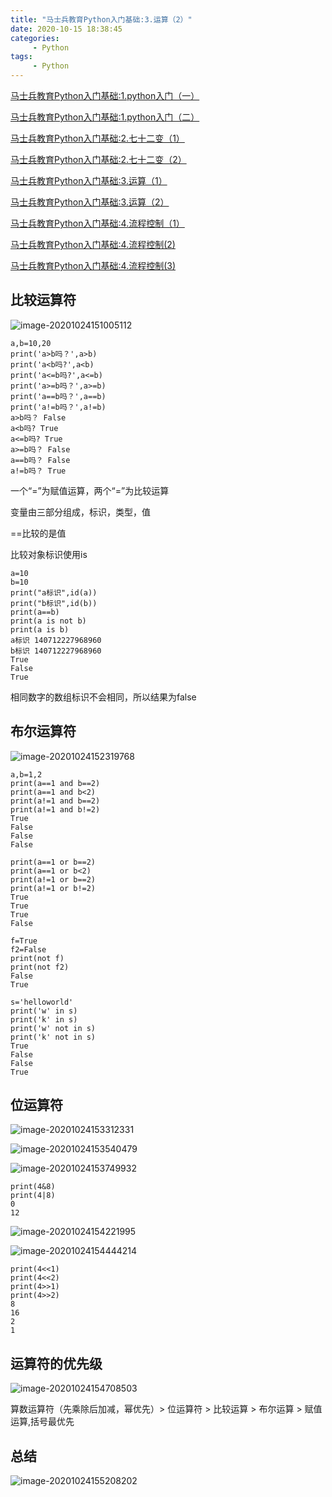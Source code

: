 ```yaml
---
title: "马士兵教育Python入门基础:3.运算（2）"
date: 2020-10-15 18:38:45
categories:
     - Python
tags:
     - Python
---
```



[马士兵教育Python入门基础:1.python入门（一）](https://www.zhouxiaozhao.cn/2020/09/10/python1/)

[马士兵教育Python入门基础:1.python入门（二）](https://www.zhouxiaozhao.cn/2020/09/12/python2/)

[马士兵教育Python入门基础:2.七十二变（1）](https://www.zhouxiaozhao.cn/2020/09/15/python3/)

[马士兵教育Python入门基础:2.七十二变（2）](https://www.zhouxiaozhao.cn/2020/09/24/python4/)

[马士兵教育Python入门基础:3.运算（1）](https://www.zhouxiaozhao.cn/2020/09/26/python5/)

[马士兵教育Python入门基础:3.运算（2）](https://www.zhouxiaozhao.cn/2020/10/15/python6/)

[马士兵教育Python入门基础:4.流程控制（1）](https://www.zhouxiaozhao.cn/2020/10/17/python7/)

[马士兵教育Python入门基础:4.流程控制(2)](https://www.zhouxiaozhao.cn/2020/10/20/python8/)

[马士兵教育Python入门基础:4.流程控制(3)](https://www.zhouxiaozhao.cn/2020/10/22/python9/)

## 比较运算符

![image-20201024151005112](/img/posts/2020.10.15/image-20201024151005112.png)

```
a,b=10,20
print('a>b吗？',a>b)
print('a<b吗?',a<b)
print('a<=b吗?',a<=b)
print('a>=b吗？',a>=b)
print('a==b吗？',a==b)
print('a!=b吗？',a!=b)
a>b吗？ False
a<b吗? True
a<=b吗? True
a>=b吗？ False
a==b吗？ False
a!=b吗？ True
```

一个“=”为赋值运算，两个“=”为比较运算

变量由三部分组成，标识，类型，值

==比较的是值

比较对象标识使用is

```
a=10
b=10
print("a标识",id(a))
print("b标识",id(b))
print(a==b)
print(a is not b)
print(a is b)
a标识 140712227968960
b标识 140712227968960
True
False
True
```

相同数字的数组标识不会相同，所以结果为false

## 布尔运算符

![image-20201024152319768](/img/posts/2020.10.15/image-20201024152319768.png)

```
a,b=1,2
print(a==1 and b==2)
print(a==1 and b<2)
print(a!=1 and b==2)
print(a!=1 and b!=2)
True
False
False
False
```

```
print(a==1 or b==2)
print(a==1 or b<2)
print(a!=1 or b==2)
print(a!=1 or b!=2)
True
True
True
False
```

```
f=True
f2=False
print(not f)
print(not f2)
False
True
```

```
s='helloworld'
print('w' in s)
print('k' in s)
print('w' not in s)
print('k' not in s)
True
False
False
True
```

## 位运算符

![image-20201024153312331](/img/posts/2020.10.15/image-20201024153312331.png)

![image-20201024153540479](/img/posts/2020.10.15/image-20201024153540479.png)

![image-20201024153749932](/img/posts/2020.10.15/image-20201024153749932.png)
```
print(4&8)
print(4|8)
0
12
```

![image-20201024154221995](/img/posts/2020.10.15/image-20201024154221995.png)

![image-20201024154444214](/img/posts/2020.10.15/image-20201024154444214.png)

```
print(4<<1)
print(4<<2)
print(4>>1)
print(4>>2)
8
16
2
1
```

## 运算符的优先级

![image-20201024154708503](/img/posts/2020.10.15/image-20201024154708503.png)

算数运算符（先乘除后加减，幂优先）> 位运算符 > 比较运算 > 布尔运算 > 赋值运算,括号最优先

## 总结

![image-20201024155208202](/img/posts/2020.10.15/image-20201024155208202.png)
